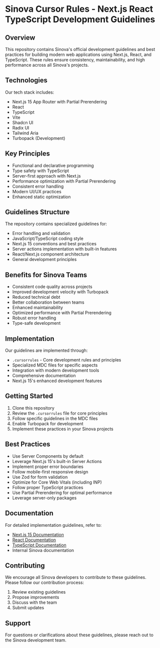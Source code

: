 # Sinova Cursor Rules - Next.js React TypeScript Development Guidelines

## Overview

This repository contains Sinova's official development guidelines and best practices for building modern web applications using Next.js, React, and TypeScript. These rules ensure consistency, maintainability, and high performance across all Sinova's projects.

## Technologies

Our tech stack includes:

- Next.js 15 App Router with Partial Prerendering
- React
- TypeScript
- Vite
- Shadcn UI
- Radix UI
- Tailwind Aria
- Turbopack (Development)

## Key Principles

- Functional and declarative programming
- Type safety with TypeScript
- Server-first approach with Next.js
- Performance optimization with Partial Prerendering
- Consistent error handling
- Modern UI/UX practices
- Enhanced static optimization

## Guidelines Structure

The repository contains specialized guidelines for:

- Error handling and validation
- JavaScript/TypeScript coding style
- Next.js 15 conventions and best practices
- Server actions implementation with built-in features
- React/Next.js component architecture
- General development principles

## Benefits for Sinova Teams

- Consistent code quality across projects
- Improved development velocity with Turbopack
- Reduced technical debt
- Better collaboration between teams
- Enhanced maintainability
- Optimized performance with Partial Prerendering
- Robust error handling
- Type-safe development

## Implementation

Our guidelines are implemented through:

- `.cursorrules` - Core development rules and principles
- Specialized MDC files for specific aspects
- Integration with modern development tools
- Comprehensive documentation
- Next.js 15's enhanced development features

## Getting Started

1. Clone this repository
2. Review the `.cursorrules` file for core principles
3. Follow specific guidelines in the MDC files
4. Enable Turbopack for development
5. Implement these practices in your Sinova projects

## Best Practices

- Use Server Components by default
- Leverage Next.js 15's built-in Server Actions
- Implement proper error boundaries
- Follow mobile-first responsive design
- Use Zod for form validation
- Optimize for Core Web Vitals (including INP)
- Follow proper TypeScript practices
- Use Partial Prerendering for optimal performance
- Leverage server-only packages

## Documentation

For detailed implementation guidelines, refer to:

- [Next.js 15 Documentation](https://nextjs.org/docs)
- [React Documentation](https://react.dev)
- [TypeScript Documentation](https://www.typescriptlang.org/docs)
- Internal Sinova documentation

## Contributing

We encourage all Sinova developers to contribute to these guidelines. Please follow our contribution process:

1. Review existing guidelines
2. Propose improvements
3. Discuss with the team
4. Submit updates

## Support

For questions or clarifications about these guidelines, please reach out to the Sinova development team.

